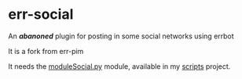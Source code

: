 # err-social
An ***abanoned*** plugin for posting in some social networks using errbot


It is a fork from err-pim

It needs the [moduleSocial.py](https://github.com/fernand0/scripts/blob/master/moduleSocial.py) module, available in my [scripts](https://github.com/fernand0/scripts) project.

